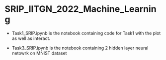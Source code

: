 # SRIP_IITGN_2022_Machine_Learning

* Task1_SRIP.ipynb is the notebook containing code for Task1 with the plot as well as interact.

* Task3_SRIP.ipynb is the notebook containing 2 hidden layer neural netowrk on MNIST dataset
